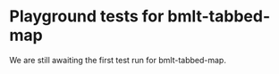 # Playground tests for bmlt-tabbed-map
We are still awaiting the first test run for bmlt-tabbed-map.
